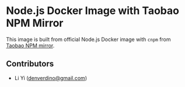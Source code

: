 # Node.js Docker Image with Taobao NPM Mirror


This image is built from official Node.js Docker image with ```cnpm``` from [Taobao NPM mirror](http://npm.taobao.org/).



Contributors
-------------------

* Li Yi (denverdino@gmail.com)

